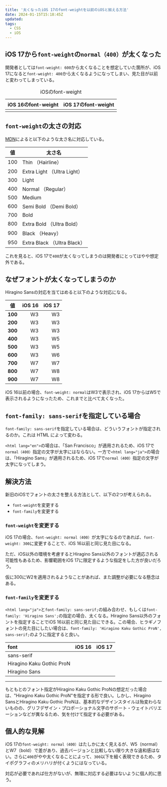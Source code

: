 ```yaml
---
title: '太くなったiOS 17のfont-weightを以前のiOSと揃える方法'
date: 2024-01-15T15:18:45Z
updated:
tags:
  - CSS
  - iOS
---
```


## iOS 17から`font-weight`の`normal（400）`が太くなった

開発者としては`font-weight: 600`から太くなることを想定していた箇所が、iOS 17になると`font-weight: 400`から太くなるようになってしまい、見た目が以前と変わってしまっている。

<table>
  <caption>iOSのfont-weight</caption>
  <thead>
    <tr>
      <th align="center">iOS 16のfont-weight</th>
      <th align="center">iOS 17のfont-weight</th>
    </tr>
  </thead>
  <tbody>
    <tr>
      <td align="center"><img src="/images/iOS-font-weight/sans-serif-iPhone14_iOS16.0.1.png" alt=""></td>
      <td align="center"><img src="/images/iOS-font-weight/sans-serif-iPhone14_iOS17.2.png" alt=""></td>
    </tr>
  </tbody>
</table>

## `font-weight`の太さの対応

[MDN](https://developer.mozilla.org/ja/docs/Web/CSS/font-weight)によると以下のような太さ名に対応している。

| 値  | 太さ名                      |
| --- | --------------------------- |
| 100 | Thin （Hairline）           |
| 200 | Extra Light （Ultra Light） |
| 300 | Light                       |
| 400 | Normal （Regular）          |
| 500 | Medium                      |
| 600 | Semi Bold （Demi Bold）     |
| 700 | Bold                        |
| 800 | Extra Bold （Ultra Bold）   |
| 900 | Black （Heavy）             |
| 950 | Extra Black （Ultra Black） |

これを見ると、iOS 17で`400`が太くなってしまうのは開発者にとってはやや想定外である。

## なぜフォントが太くなってしまうのか

Hiragino Sansの対応を当てはめると以下のような対応になる。

| 値      | iOS 16 | iOS 17 |
| ------- | -----: | -----: |
| **100** |     W3 |     W3 |
| **200** |     W3 |     W3 |
| **300** |     W3 |     W3 |
| **400** |     W3 |     W5 |
| **500** |     W3 |     W5 |
| **600** |     W3 |     W6 |
| **700** |     W7 |     W7 |
| **800** |     W7 |     W8 |
| **900** |     W7 |     W8 |

iOS 16以前の場合、`font-weight: normal`はW3で表示され、iOS 17からはW5で表示されるようになったため、これまでと比べて太くなった。

## `font-family: sans-serif`を指定している場合

`font-family: sans-serif`を指定している場合は、どういうフォントが指定されるのか。これは HTML によって変わる。

`<html lang="en">`の場合は、<!-- textlint-disable -->「San Francisco」<!-- textlint-enable -->が適用されるため、iOS 17で`normal（400）`指定の文字が太字にはならない。一方で`<html lang="ja">`の場合は、「Hiragino Sans」が適用されるため、iOS 17で`normal（400）`指定の文字が太字になってしまう。

## 解決方法

新旧のiOSでフォントの太さを整える方法として、以下の2つが考えられる。

- `font-weight`を変更する
- `font-family`を変更する

### `font-weight`を変更する

iOS 17の場合、`font-weight: normal（400）`が太字になるのであれば、`font-weight: 300`に変更することで、iOS 16以前と同じ見た目になる。

ただ、iOS以外の環境を考慮するとHiragino Sans以外のフォントが適応される可能性もあるため、影響範囲をiOS 17に限定するような指定をした方が良いだろう。

仮に300にW2を適用されるようなことがあれば、また調整が必要になる懸念はある。

### `font-family`を変更する

`<html lang="ja">`と`font-family: sans-serif;`の組み合わせ、もしくは`font-family: 'Hiragino Sans';`の指定の場合、太くなる。Hiragino Sans以外のフォントを指定することでiOS 16以前と同じ見た目にできる。この場合、ヒラギノフォントの見た目にしたい場合は、`font-family: 'Hiragino Kaku Gothic ProN', sans-serif;`のように指定すると良い。

<!-- prettier-ignore -->
font        |  iOS 16  |  iOS 17
:---------- | :------: | :-------:
sans-serif |  <img src="/images/iOS-font-weight/sans-serif-iPhone14_iOS16.0.1.png" alt=""> | <img src="/images/iOS-font-weight/sans-serif-iPhone14_iOS17.2.png" alt="">
Hiragino Kaku Gothic ProN | <img src="/images/iOS-font-weight/Hiragino-Kaku-Gothic-ProN-iPhone14_iOS16.0.1.png" alt=""> | <img src="/images/iOS-font-weight/Hiragino-Kaku-Gothic-ProN-iPhone14_iOS17.2.png" alt="">
Hiragino Sans | <img src="/images/iOS-font-weight/Hiragino-Sans-iPhone14_iOS16.0.1.png" alt=""> | <img src="/images/iOS-font-weight/Hiragino-Sans-iPhone14_iOS17.2.png" alt="">

---

もともとのフォント指定がHiragino Kaku Gothic ProNの想定だった場合は、"Hiragino Kaku Gothic ProN"を指定する形で良い。しかし、Hiragino SansとHiragino Kaku Gothic ProNは、基本的なデザインスタイルは殆変わらないものの、グリフデザイン・プロポーショナル文字のサポート・ウェイトバリエーションなどが異なるため、気を付けて指定する必要がある。

## 個人的な見解

iOS 17の`font-weight: normal（400）`はたしかに太く見えるが、W5（normal）とW7（bold）で差があり、過去バージョンと比較しない限り大きな違和感はない。さらに`400`がやや太くなることによって、`300`以下を細く表現できるため、タイポグラフィのメリハリが付くようにはなっている。

<!-- textlint-disable -->対応が必要であれば仕方がないが、無理に対応する必要はないように個人的に思う。<!-- textlint-enable -->
